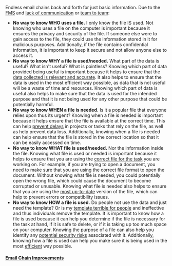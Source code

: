 Endless email chains back and forth for just basic information. 
Due to the [FMS](File%20Management%20System.md) and [lack of communication](Lack%20of%20Communication.md) or [team to team](Cross-Talking.md):
- **No way to know WHO uses a file.** I only know the file IS used. Not knowing who uses a file on the computer is important because it ensures the privacy and security of the file. If someone else were to gain access to the file, they could use the information stored in it for malicious purposes. Additionally, if the file contains confidential information, it is important to keep it secure and not allow anyone else to access it.
- **No way to know WHY a file is used/needed.** What part of the data is useful? What isn't useful? What is pointless? Knowing which part of data provided being useful is important because it helps to ensure that the [data collected is relevant and accurate](Efficiency.md). It also helps to ensure that the data is used in the most efficient way possible, as data that is not useful will be a waste of time and resources. Knowing which part of data is useful also helps to make sure that the data is used for the intended purpose and that it is not being used for any other purpose that could be potentially harmful.
- **No way to know WHEN a file is needed.** Is it a popular file that everyone relies upon thus its urgent? Knowing when a file is needed is important because it helps ensure that the file is available at the correct time. This can help [prevent delays](Efficiency.md) in projects or tasks that rely on the file, as well as help prevent data loss. Additionally, knowing when a file is needed can help ensure that the file is stored in the correct location so that it can be easily accessed on time.
- **No way to know WHAT file is used/needed.** Nor the information inside the file. Knowing what file is used or needed is important because it helps to ensure that you are using the [correct file for the task](Lack%20of%20Knowledge.md) you are working on. For example, if you are trying to open a document, you need to make sure that you are using the correct file format to open the document. Without knowing what file is needed, you could potentially open the wrong file, which could cause the document to become corrupted or unusable. Knowing what file is needed also helps to ensure that you are using the [most up-to-date](Severely%20out%20of%20Date.md) version of the file, which can help to prevent errors or compatibility issues.
- **No way to know HOW a file is used.** Do people not use the data and just need the template? Or is my [template terrible for people](Collaboration.md) and ineffective and thus individuals remove the template. It is important to know how a file is used because it can help you determine if the file is necessary for the task at hand, if it is safe to delete, or if it is taking up too much space on your computer. Knowing the purpose of a file can also help you identify any [potential security risks](Lack%20of%20IT%20Training.md) associated with it. Additionally, knowing how a file is used can help you make sure it is being used in the most [efficient](Efficiency.md) way possible. 


#### [Email Chain Improvements](../Improvements/Email%20Chain%20Improvements)